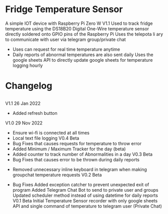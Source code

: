 # Fridge Temperature Sensor
A simple IOT device with Raspberry Pi Zero W V1.1
Used to track fridge temperature using the DS18B20 Digital One-Wire temperature sensor directly soldered onto GPIO pins of the Raspberry Pi
Uses the telepota li ary to communicate with user via telegram group/private chat
- Uses can request for real time temperature anytime
- Daily reports of abnormal temperatures are also sent daily
Uses the google sheets API to directly update google sheets for temperature logging hourly

# Changelog
##
V1.1 26 Jan 2022
+ Added refresh button

V1.0 29 Nov 2022
+ Ensure wi-fi is connected at all times
+ Local text file logging
V0.4 Beta
+ Bug Fixes that causes requests for temperature to throw error
+ Added Minimum / Maximum Tracker for the day (beta)
+ Added counter to track number of Abnormalities in a day
V0.3 Beta
+ Bug Fixes that causes error to be thrown during daily reports
- Removed unnecessary inline keyboard in telegram when making groupchat temperature requests
V0.2 Beta
+ Bug Fixes
Added exception catcher to prevent unexpected exit of program
Added Telegram Chat Bot to send to private user and groups 
Updated scheduler method instead of using datetime for daily reports
V0.1 Beta
 Initial Temperature Sensor recorder with only google sheets API and single command of temperature to telegram user (Private Chat)
